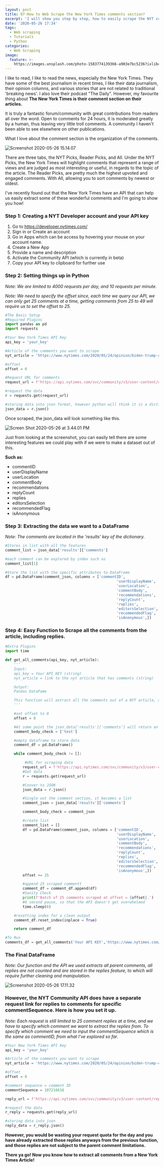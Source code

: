 ```yaml
---
layout: post
title: 07-How to Web Scrape the New York Times comments section?
excerpt: 'I will show you step by step, how to easily scrape the NYT comment section.'
date: '2020-05-26 17:34'
tags:
  - Web scraping
  - Tutorials
  - Python
categories:
  - Web Scraping
image:
  feature: >-
    https://images.unsplash.com/photo-1583774139366-a903e7bc5236?ixlib=rb-1.2.1&ixid=eyJhcHBfaWQiOjEyMDd9&auto=format&fit=crop&w=2022&q=80
---
```


I like to read, I like to read the news, especially the New York Times. They have some of the best journalism in recent times, I like their data journalism, their opinion columns, and various stories that are not related to traditional 'breaking news'. I also love their podcast "The Daily". However, my favourite thing about **The New York Times is their comment section on their articles.**

It is truly a fantastic forum/community with great contributions from readers all over the word. Open to comments for 24 hours, it is moderated greatly by a human, thus leaving very little troll comments. A community I haven't been able to see elsewhere on other publications.

What I love about the comment section is the organization of the comments.

![Screenshot 2020-05-26 15.14.07](/assets/Screenshot%202020-05-26%2015.14.07.png)

There are three tabs, the NYT Picks, Reader Picks, and All. Under the NYT Picks, the New York Times will highlight comments that represent a range of views and are judged as most interesting or useful, in regards to the topic of the article. The Reader Picks, are pretty much the highest upvoted and engaged comments. With All, allowing you to sort comments by newest or oldest.

I've recently found out that the New York Times have an API that can help us easily extract some of these wonderful comments and I'm going to show you how!

### Step 1: Creating a NYT Developer account and your API key

1. Go to https://developer.nytimes.com/
2. Sign in or Create an account
3. Go in Apps which can be access by hovering your mouse on your account name.
4. Create a New App
5. Provide a name and description
6. Activate the Community API (which is currently in beta)
7. Copy your API key to clipboard for further use

### Step 2: Setting things up in Python

_Note: We are limited to 4000 requests per day, and 10 requests per minute._

_Note: We need to specify the offset since, each time we query our API, we can only get 25 comments at a time, getting comments from 25 to 49 will require us to set the offset to 25._

```Python
#The Basic Setup
#Required Plugins
import pandas as pd
import requests

#Your New York Times API Key
api_key = 'your_key'

#Article of the comments you want to scrape
nyt_article = 'https://www.nytimes.com/2020/05/24/opinion/biden-trump-coronavirus.html'

#offset
offset = 0

#Request URL for comments
request_url = f'https://api.nytimes.com/svc/community/v3/user-content/url.json?api-key={api_key}&offset={offset}&url={nyt_article}'

#request the data
r = requests.get(request_url)

#storing data into json format, however python will think it is a dictionary
json_data = r.json()
```

Once scraped, the json_data will look something like this.

![Screen Shot 2020-05-26 at 3.44.01 PM](/assets/Screen%20Shot%202020-05-26%20at%203.44.01%20PM.png)

Just from looking at the screenshot, you can easily tell there are some interesting features we could play with if we were to make a dataset out of this.

**Such as:**
- commentID
- userDisplayName
- userLocation
- commentBody
- recommendations
- replyCount
- replies
- editorsSelection
- recommendedFlag
- isAnonymous

### Step 3: Extracting the data we want to a DataFrame

_Note: The comments are located in the 'results' key of the dictionary._

```Python
#Stores in list with all the features
comment_list = json_data['results']['comments']

#each comment can be explored by index such as
comment_list[1]

#Store the list with the specific attributes to DataFrame
df = pd.DataFrame(comment_json, columns = ['commentID',
                                                   'userDisplayName',
                                                   'userLocation',
                                                   'commentBody',
                                                   'recommendations',
                                                   'replyCount',
                                                   'replies',
                                                   'editorsSelection',
                                                   'recommendedFlag',
                                                   'isAnonymous',])

```

### Step 4: Easy Function to Scrape all the comments from the article, including replies.

```Python
#Extra Plugins
import time

def get_all_comments(api_key, nyt_article):
    '''
    Input:
    api_key = Your API KEY (string)
    nyt_article = link to the nyt article that has comments (string)

    Output:
    Pandas DataFame

    This function will extract all the comments out of a NYT article, and stores it in a DataFrame
    '''

    #set offset to 0
    offset = 0

    #At some point the json_data['results']['comments'] will return an empty list
    comment_body_check = ['test']

    #empty dataframe to store data
    comment_df = pd.DataFrame()

    while comment_body_check != []:

         #URL for scraping data
        request_url = f'https://api.nytimes.com/svc/community/v3/user-content/url.json?api-key={api_key}&offset={offset}&url={nyt_article}'
        #Get data
        r = requests.get(request_url)

        #Conver to JSON
        json_data = r.json()

        #Single out the comment section, it becomes a list
        comment_json = json_data['results']['comments']

        comment_body_check = comment_json

        #create list
        comment_list = []
        df = pd.DataFrame(comment_json, columns = ['commentID',
                                                   'userDisplayName',
                                                   'userLocation',
                                                   'commentBody',
                                                   'recommendations',
                                                   'replyCount',
                                                   'replies',
                                                   'editorsSelection',
                                                   'recommendedFlag',
                                                   'isAnonymous',])                                            
        offset += 25

        #append 25 scraped commentt
        comment_df = comment_df.append(df)
        #Sanity Check
        print(f'Batch of 25 comments scraped at offset = {offset}.')
        #6 second pause, so that the API doesn't get overwhelmed
        time.sleep(6)

    #resetting index for a clean output
    comment_df.reset_index(inplace = True)

    return comment_df

#To Run
comments_df = get_all_comments('Your API KEY','https://www.nytimes.com/2020/05/24/opinion/biden-trump-coronavirus.html')
```

### The Final DataFrame
_Note: Our function and the API we used extracts all parent comments, all replies are not counted and are stored in the replies feature, to which will require further cleaning and manipulation._

![Screenshot 2020-05-26 17.11.32](/assets/Screenshot%202020-05-26%2017.11.32.png)

### However, the NYT Community API does have a separate request link for replies to comments for specific commentSequence. Here is how you set it up.

_Note: Each request is still limited to 25 comment replies at a time, and we have to specify which comment we want to extract the replies from. To specify which comment we need to input the commentSequence which is the same as commentID, from what I've explored so far._

```python
#Your New York Times API Key
api_key = 'your_key'

#Article of the comments you want to scrape
nyt_article = 'https://www.nytimes.com/2020/05/24/opinion/biden-trump-coronavirus.html'

#offset
offset = 0

#comment sequence = comment ID
commentSequence = 107216616

reply_url = f'https://api.nytimes.com/svc/community/v3/user-content/replies.json?api-key={api_key}&url={nyt_article}&commentSequence={commentSequence}&offset={offset}'

#request the data
r_reply = requests.get(reply_url)

#storing data into json
reply_data = r_reply.json()
```

**However, you would be wasting your request quota for the day and you have already extracted those replies anyways from the previous function, and those replies are not subject to the parent comment limitations.**

**There ya go! Now you know how to extract all comments from a New York Times Article!**
